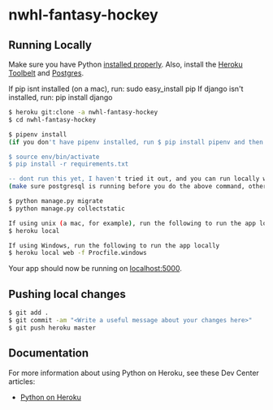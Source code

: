 # nwhl-fantasy-hockey
## Running Locally

Make sure you have Python [installed properly](http://install.python-guide.org).  Also, install the [Heroku Toolbelt](https://toolbelt.heroku.com/) and [Postgres](https://devcenter.heroku.com/articles/heroku-postgresql#local-setup).

If pip isnt installed (on a mac), run:
sudo easy_install pip
If django isn't installed, run: 
pip install django
```sh
$ heroku git:clone -a nwhl-fantasy-hockey
$ cd nwhl-fantasy-hockey

$ pipenv install
(if you don't have pipenv installed, run $ pip install pipenv and then run the above line)

$ source env/bin/activate
$ pip install -r requirements.txt

-- dont run this yet, I haven't tried it out, and you can run locally without it -- $ createdb nwhl_fantasy_hockey
(make sure postgresql is running before you do the above command, otherwise it will error)

$ python manage.py migrate
$ python manage.py collectstatic

If using unix (a mac, for example), run the following to run the app locally:
$ heroku local

If using Windows, run the following to run the app locally
$ heroku local web -f Procfile.windows
```

Your app should now be running on [localhost:5000](http://localhost:5000/).

## Pushing local changes 

```sh
$ git add .
$ git commit -am "<Write a useful message about your changes here>"
$ git push heroku master
```

## Documentation

For more information about using Python on Heroku, see these Dev Center articles:

- [Python on Heroku](https://devcenter.heroku.com/categories/python)
